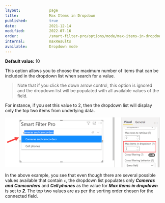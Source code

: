 ```yaml
---
layout:             page
title:              Max Items in Dropdown
published:          true
date:               2021-12-14
modified:           2022-07-16
order:              /smart-filter-pro/options/mode/max-items-in-dropdown
internal:           maxResults
available:          Dropdown mode
---
```

**Default value:** 10

This option allows you to choose the maximum number of items that can be included in the dropdown list when search for a value.

> Note that if you click the down arrow control, this option is ignored and the dropdown list will be populated with all available values of the field.

For instance, if you set this value to 2, then the dropdown list will display only the top two items from underlying data.

<img src="images/dropdown-max-items.png" width="750">

In the above example, you see that even though there are several possible values available that contain `c`, the dropdown list populates only ***Cameras and Camcorders*** and ***Cell phones*** as the value for ***Max items in dropdown*** is set to ***2***. The top two values are as per the sorting order chosen for the connected field.